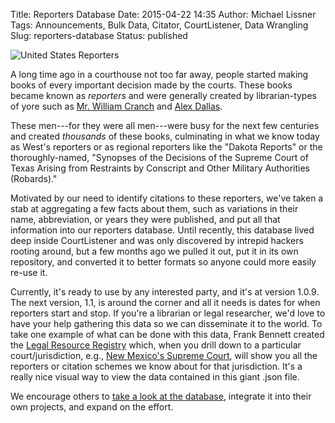 Title: Reporters Database
Date: 2015-04-22 14:35
Author: Michael Lissner
Tags: Announcements, Bulk Data, Citator, CourtListener, Data Wrangling
Slug: reporters-database
Status: published

<div class="left-image">
    <img src="{static}/images/320px-Unitedstatesreports-150x150.jpg"
         alt="United States Reporters"
         class="img-responsive"/>
</div>

A long time ago in a courthouse not too far away, people started making
books of every important decision made by the courts. These books became
known as *reporters* and were generally created by librarian-types of
yore such as [Mr. William
Cranch](https://en.wikipedia.org/wiki/William_Cranch) and [Alex
Dallas](https://en.wikipedia.org/wiki/Alexander_J._Dallas_%28statesman%29).

These men---for they were all men---were busy for the next few centuries
and created *thousands* of these books, culminating in what we know
today as West's reporters or as regional reporters like the "Dakota
Reports" or the thoroughly-named, "Synopses of the Decisions of the
Supreme Court of Texas Arising from Restraints by Conscript and Other
Military Authorities (Robards)."

Motivated by our need to identify citations to these reporters, we've
taken a stab at aggregating a few facts about them, such as variations
in their name, abbreviation, or years they were published, and put all
that information into our reporters database. Until recently, this
database lived deep inside CourtListener and was only discovered by
intrepid hackers rooting around, but a few months ago we pulled it out,
put it in its own repository, and converted it to better formats so
anyone could more easily re-use it.

Currently, it's ready to use by any interested party, and it's at
version 1.0.9. The next version, 1.1, is around the corner and all it
needs is dates for when reporters start and stop. If you're a librarian
or legal researcher, we'd love to have your help gathering this data so
we can disseminate it to the world. To take one example of what can be
done with this data, Frank Bennett created the [Legal Resource
Registry](https://fbennett.github.io/legal-resource-registry/us/index.html)
which, when you drill down to a particular court/jurisdiction, e.g.,
[New Mexico's Supreme
Court](https://fbennett.github.io/legal-resource-registry/us/nm/supreme.court/index.html),
will show you all the reporters or citation schemes we know about for
that jurisdiction. It's a really nice visual way to view the data
contained in this giant .json file.

We encourage others to [take a look at the
database](https://github.com/freelawproject/reporters-db), integrate it
into their own projects, and expand on the effort.

